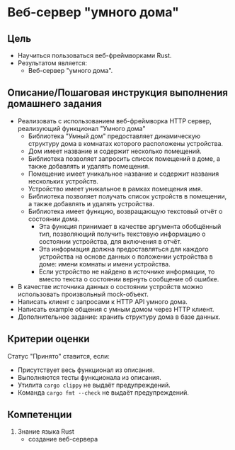 # Веб-сервер "умного дома"

## Цель

- Научиться пользоваться веб-фреймворками Rust.
- Результатом является:
  - Веб-сервер "умного дома".

## Описание/Пошаговая инструкция выполнения домашнего задания

- Реализовать с использованием веб-фреймворка HTTP сервер, реализующий функционал "Умного дома"
  - Библиотека "Умный дом" предоставляет динамическую структуру дома в комнатах которого расположены устройства.
  - Дом имеет название и содержит несколько помещений.
  - Библиотека позволяет запросить список помещений в доме, а также добавлять и удалять помещения.
  - Помещение имеет уникальное название и содержит названия нескольких устройств.
  - Устройство имеет уникальное в рамках помещения имя.
  - Библиотека позволяет получать список устройств в помещении, а также добавлять и удалять устройства.
  - Библиотека имеет функцию, возвращающую текстовый отчёт о состоянии дома.
    - Эта функция принимает в качестве аргумента обобщённый тип, позволяющий получить текстовую информацию о состоянии устройства, для включения в отчёт.
    - Эта информация должна предоставляться для каждого устройства на основе данных о положении устройства в доме: имени комнаты и имени устройства.
    - Если устройство не найдено в источнике информации, то вместо текста о состоянии вернуть сообщение об ошибке.
- В качестве источника данных о состоянии устройств можно использовать произвольный mock-объект.
- Написать клиент с запросами к HTTP API умного дома.
- Написать example общения с умным домом через HTTP клиент.
- Дополнительное задание: хранить структуру дома в базе данных.

## Критерии оценки

Статус "Принято" ставится, если:

- Присутствует весь функционал из описания.
- Выполняются тесты функционала из описания.
- Утилита `cargo clippy` не выдаёт предупреждений.
- Команда `cargo fmt --check` не выдаёт предупреждений.

## Компетенции

1. Знание языка Rust
   - создание веб-сервера
